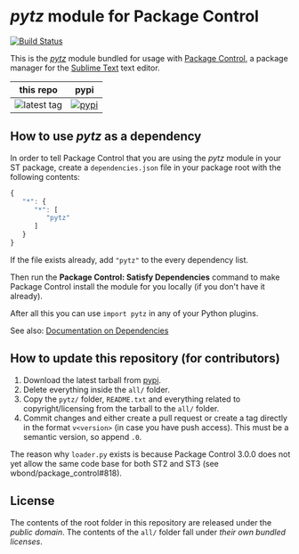 # *pytz* module for Package Control
[![Build Status](https://travis-ci.org/packagecontrol/pytz.png?branch=master)](https://travis-ci.org/packagecontrol/pytz)


This is the *[pytz][]* module
bundled for usage with [Package Control][],
a package manager
for the [Sublime Text][] text editor.


this repo | pypi
---- | ----
![latest tag](https://img.shields.io/github/tag/packagecontrol/pytz.svg) | [![pypi](https://img.shields.io/pypi/v/pytz.svg)][pypi]


## How to use *pytz* as a dependency

In order to tell Package Control
that you are using the *pytz* module
in your ST package,
create a `dependencies.json` file
in your package root
with the following contents:

```js
{
   "*": {
      "*": [
         "pytz"
      ]
   }
}
```

If the file exists already,
add `"pytz"` to the every dependency list.

Then run the **Package Control: Satisfy Dependencies** command
to make Package Control
install the module for you locally
(if you don't have it already).

After all this
you can use `import pytz`
in any of your Python plugins.

See also:
[Documentation on Dependencies](https://packagecontrol.io/docs/dependencies)


## How to update this repository (for contributors)

1. Download the latest tarball
   from [pypi][].
2. Delete everything inside the `all/` folder.
3. Copy the `pytz/` folder,
   `README.txt`
   and everything related to copyright/licensing
   from the tarball
   to the `all/` folder.
4. Commit changes
   and either create a pull request
   or create a tag directly
   in the format `v<version>`
   (in case you have push access).
   This must be a semantic version,
   so append `.0`.

The reason why `loader.py` exists
is because Package Control 3.0.0
does not yet allow the same code base
for both ST2 and ST3
(see wbond/package_control#818).


## License

The contents of the root folder
in this repository
are released
under the *public domain*.
The contents of the `all/` folder
fall under *their own bundled licenses*.


[pytz]: http://pythonhosted.org/pytz/
[Package Control]: http://packagecontrol.io/
[Sublime Text]: http://sublimetext.com/
[pypi]: https://pypi.python.org/pypi/pytz
